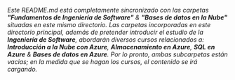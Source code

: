 _Este README.md está completamente sincronizado con las carpetas **"Fundamentos de Ingeniería de Software"** & **"Bases de datos en la Nube"** situadas en este mismo directorio. Las carpetas incorporadas en este directorio principal, además de pretender introducir el estudio de la **Ingeniería de Software**, abordarán diversos cursos relacionados a: **Introducción a la Nube con Azure**, **Almacenamiento en Azure**, **SQL en Azure** & **Bases de datos en Azure**. Por lo pronto, ambas subcarpetas están vacias; en la medida que se hagan los cursos, el contenido se irá cargando._
